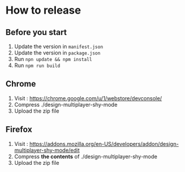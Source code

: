 # How to release

## Before you start

1. Update the version in `manifest.json`
2. Update the version in `package.json`
3. Run `npn update && npm install`
4. Run `npm run build`

## Chrome

1. Visit : https://chrome.google.com/u/1/webstore/devconsole/
2. Compress ./design-multiplayer-shy-mode
3. Upload the zip file

## Firefox

1. Visit : https://addons.mozilla.org/en-US/developers/addon/design-multiplayer-shy-mode/edit
2. Compress **the contents** of ./design-multiplayer-shy-mode
3. Upload the zip file
